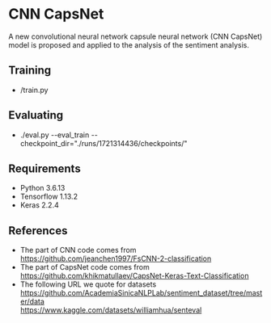 # CNN CapsNet #
A new convolutional neural network capsule neural network (CNN CapsNet) model is proposed and applied to the analysis of the sentiment analysis.

## Training ##
- /train.py

## Evaluating ##
- ./eval.py --eval_train --checkpoint_dir="./runs/1721314436/checkpoints/"

## Requirements ##
- Python 3.6.13
- Tensorflow 1.13.2
- Keras 2.2.4

## References ##
- The part of CNN code comes from https://github.com/jeanchen1997/FsCNN-2-classification
- The part of CapsNet code comes from https://github.com/khikmatullaev/CapsNet-Keras-Text-Classification
- The following URL we quote for datasets  
  https://github.com/AcademiaSinicaNLPLab/sentiment_dataset/tree/master/data  
  https://www.kaggle.com/datasets/williamhua/senteval  
